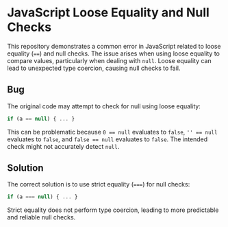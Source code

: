 # JavaScript Loose Equality and Null Checks

This repository demonstrates a common error in JavaScript related to loose equality (`==`) and null checks.  The issue arises when using loose equality to compare values, particularly when dealing with `null`.  Loose equality can lead to unexpected type coercion, causing null checks to fail.

## Bug

The original code may attempt to check for null using loose equality:

```javascript
if (a == null) { ... }
```
This can be problematic because `0 == null` evaluates to `false`, `'' == null` evaluates to `false`, and `false == null` evaluates to `false`.  The intended check might not accurately detect `null`. 

## Solution

The correct solution is to use strict equality (`===`) for null checks:
```javascript
if (a === null) { ... }
```
Strict equality does not perform type coercion, leading to more predictable and reliable null checks.